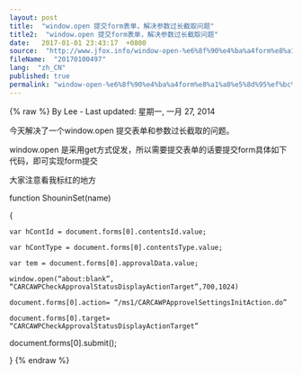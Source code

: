 ```yaml
---
layout: post
title:  "window.open 提交form表单，解决参数过长截取问题"
title2:  "window.open 提交form表单，解决参数过长截取问题"
date:   2017-01-01 23:43:17  +0800
source:  "http://www.jfox.info/window-open-%e6%8f%90%e4%ba%a4form%e8%a1%a8%e5%8d%95%ef%bc%8c%e8%a7%a3%e5%86%b3%e5%8f%82%e6%95%b0%e8%bf%87%e9%95%bf%e6%88%aa%e5%8f%96%e9%97%ae%e9%a2%98.html"
fileName:  "20170100497"
lang:  "zh_CN"
published: true
permalink: "window-open-%e6%8f%90%e4%ba%a4form%e8%a1%a8%e5%8d%95%ef%bc%8c%e8%a7%a3%e5%86%b3%e5%8f%82%e6%95%b0%e8%bf%87%e9%95%bf%e6%88%aa%e5%8f%96%e9%97%ae%e9%a2%98.html"
---
```

{% raw %}
By Lee - Last updated: 星期一, 一月 27, 2014

今天解决了一个window.open 提交表单和参数过长截取的问题。

window.open 是采用get方式促发，所以需要提交表单的话要提交form具体如下代码，即可实现form提交

大家注意看我标红的地方

function ShouninSet(name)  

{  

    var hContId = document.forms[0].contentsId.value;

    var hContType = document.forms[0].contentsType.value;

    var tem = document.forms[0].approvalData.value;

    window.open(“about:blank”, “CARCAWPCheckApprovalStatusDisplayActionTarget”,700,1024)

    document.forms[0].action= “/ms1/CARCAWPApprovelSettingsInitAction.do”

    document.forms[0].target= “CARCAWPCheckApprovalStatusDisplayActionTarget”

   document.forms[0].submit();

}
{% endraw %}
